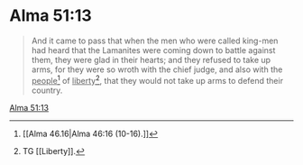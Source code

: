 # Alma 51:13

> And it came to pass that when the men who were called king-men had heard that the Lamanites were coming down to battle against them, they were glad in their hearts; and they refused to take up arms, for they were so wroth with the chief judge, and also with the <u>people</u>[^a] of <u>liberty</u>[^b], that they would not take up arms to defend their country.

[Alma 51:13](https://www.churchofjesuschrist.org/study/scriptures/bofm/alma/51?lang=eng&id=p13#p13)


[^a]: [[Alma 46.16|Alma 46:16 (10-16).]]
[^b]: TG [[Liberty]].

